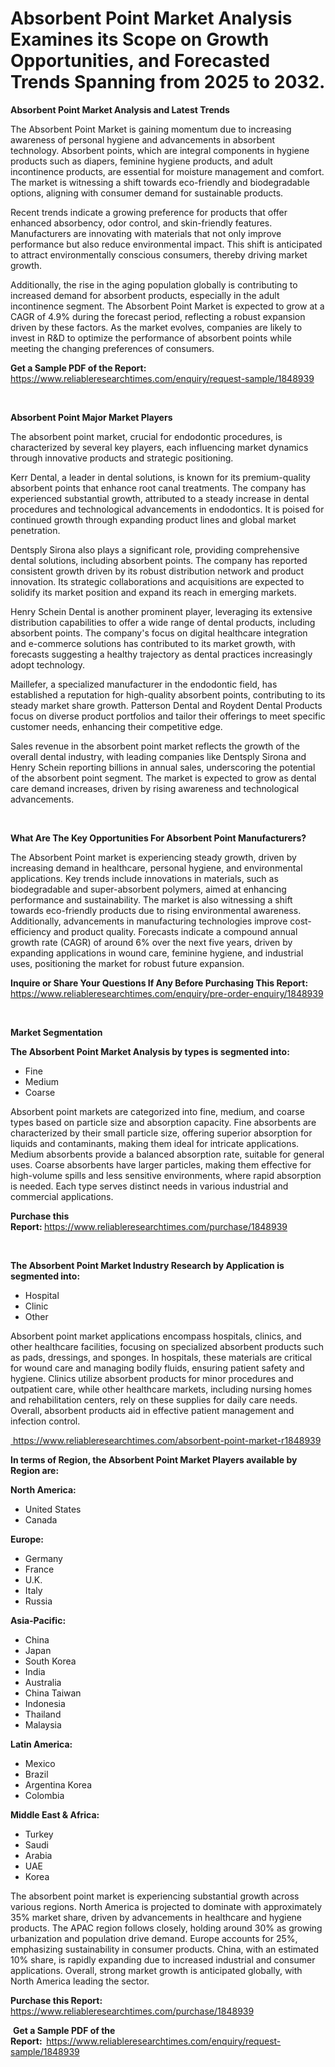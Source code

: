 <p><h1>Absorbent Point Market Analysis Examines its Scope on Growth Opportunities, and Forecasted Trends Spanning from 2025 to 2032.</h1></p><p><strong>Absorbent Point Market Analysis and Latest Trends</strong></p>
<p><p>The Absorbent Point Market is gaining momentum due to increasing awareness of personal hygiene and advancements in absorbent technology. Absorbent points, which are integral components in hygiene products such as diapers, feminine hygiene products, and adult incontinence products, are essential for moisture management and comfort. The market is witnessing a shift towards eco-friendly and biodegradable options, aligning with consumer demand for sustainable products.</p><p>Recent trends indicate a growing preference for products that offer enhanced absorbency, odor control, and skin-friendly features. Manufacturers are innovating with materials that not only improve performance but also reduce environmental impact. This shift is anticipated to attract environmentally conscious consumers, thereby driving market growth.</p><p>Additionally, the rise in the aging population globally is contributing to increased demand for absorbent products, especially in the adult incontinence segment. The Absorbent Point Market is expected to grow at a CAGR of 4.9% during the forecast period, reflecting a robust expansion driven by these factors. As the market evolves, companies are likely to invest in R&D to optimize the performance of absorbent points while meeting the changing preferences of consumers.</p></p>
<p><strong>Get a Sample PDF of the Report:&nbsp;</strong> <a href="https://www.reliableresearchtimes.com/enquiry/request-sample/1848939?utm_campaign=3287&utm_medium=2&utm_source=Github&utm_content=ia&utm_term=13042025&utm_id=absorbent-point">https://www.reliableresearchtimes.com/enquiry/request-sample/1848939</a></p>
<p>&nbsp;</p>
<p><strong>Absorbent Point Major Market Players</strong></p>
<p><p>The absorbent point market, crucial for endodontic procedures, is characterized by several key players, each influencing market dynamics through innovative products and strategic positioning. </p><p>Kerr Dental, a leader in dental solutions, is known for its premium-quality absorbent points that enhance root canal treatments. The company has experienced substantial growth, attributed to a steady increase in dental procedures and technological advancements in endodontics. It is poised for continued growth through expanding product lines and global market penetration.</p><p>Dentsply Sirona also plays a significant role, providing comprehensive dental solutions, including absorbent points. The company has reported consistent growth driven by its robust distribution network and product innovation. Its strategic collaborations and acquisitions are expected to solidify its market position and expand its reach in emerging markets.</p><p>Henry Schein Dental is another prominent player, leveraging its extensive distribution capabilities to offer a wide range of dental products, including absorbent points. The company's focus on digital healthcare integration and e-commerce solutions has contributed to its market growth, with forecasts suggesting a healthy trajectory as dental practices increasingly adopt technology.</p><p>Maillefer, a specialized manufacturer in the endodontic field, has established a reputation for high-quality absorbent points, contributing to its steady market share growth. Patterson Dental and Roydent Dental Products focus on diverse product portfolios and tailor their offerings to meet specific customer needs, enhancing their competitive edge.</p><p>Sales revenue in the absorbent point market reflects the growth of the overall dental industry, with leading companies like Dentsply Sirona and Henry Schein reporting billions in annual sales, underscoring the potential of the absorbent point segment. The market is expected to grow as dental care demand increases, driven by rising awareness and technological advancements.</p></p>
<p>&nbsp;</p>
<p><strong>What Are The Key Opportunities For Absorbent Point Manufacturers?</strong></p>
<p><p>The Absorbent Point market is experiencing steady growth, driven by increasing demand in healthcare, personal hygiene, and environmental applications. Key trends include innovations in materials, such as biodegradable and super-absorbent polymers, aimed at enhancing performance and sustainability. The market is also witnessing a shift towards eco-friendly products due to rising environmental awareness. Additionally, advancements in manufacturing technologies improve cost-efficiency and product quality. Forecasts indicate a compound annual growth rate (CAGR) of around 6% over the next five years, driven by expanding applications in wound care, feminine hygiene, and industrial uses, positioning the market for robust future expansion.</p></p>
<p><strong>Inquire or Share Your Questions If Any Before Purchasing This Report:</strong> <a href="https://www.reliableresearchtimes.com/enquiry/pre-order-enquiry/1848939?utm_campaign=3287&utm_medium=2&utm_source=Github&utm_content=ia&utm_term=13042025&utm_id=absorbent-point">https://www.reliableresearchtimes.com/enquiry/pre-order-enquiry/1848939</a></p>
<p>&nbsp;</p>
<p><strong>Market Segmentation</strong></p>
<p><strong>The Absorbent Point Market Analysis by types is segmented into:</strong></p>
<p><ul><li>Fine</li><li>Medium</li><li>Coarse</li></ul></p>
<p><p>Absorbent point markets are categorized into fine, medium, and coarse types based on particle size and absorption capacity. Fine absorbents are characterized by their small particle size, offering superior absorption for liquids and contaminants, making them ideal for intricate applications. Medium absorbents provide a balanced absorption rate, suitable for general uses. Coarse absorbents have larger particles, making them effective for high-volume spills and less sensitive environments, where rapid absorption is needed. Each type serves distinct needs in various industrial and commercial applications.</p></p>
<p><strong>Purchase this Report:&nbsp;</strong><a href="https://www.reliableresearchtimes.com/purchase/1848939?utm_campaign=3287&utm_medium=2&utm_source=Github&utm_content=ia&utm_term=13042025&utm_id=absorbent-point">https://www.reliableresearchtimes.com/purchase/1848939</a></p>
<p>&nbsp;</p>
<p><strong>The Absorbent Point Market Industry Research by Application is segmented into:</strong></p>
<p><ul><li>Hospital</li><li>Clinic</li><li>Other</li></ul></p>
<p><p>Absorbent point market applications encompass hospitals, clinics, and other healthcare facilities, focusing on specialized absorbent products such as pads, dressings, and sponges. In hospitals, these materials are critical for wound care and managing bodily fluids, ensuring patient safety and hygiene. Clinics utilize absorbent products for minor procedures and outpatient care, while other healthcare markets, including nursing homes and rehabilitation centers, rely on these supplies for daily care needs. Overall, absorbent products aid in effective patient management and infection control.</p></p>
<p><a href="https://www.reliableresearchtimes.com/absorbent-point-market-r1848939?utm_campaign=3287&utm_medium=2&utm_source=Github&utm_content=ia&utm_term=13042025&utm_id=absorbent-point">&nbsp;https://www.reliableresearchtimes.com/absorbent-point-market-r1848939</a></p>
<p><strong>In terms of Region, the Absorbent Point Market Players available by Region are:</strong></p>
<p>
    <p> <strong> North America: </strong>
        <ul>
            <li>United States</li>
            <li>Canada</li>
        </ul>
        </p> 
    <p> <strong> Europe: </strong>
        <ul>
            <li>Germany</li>
            <li>France</li>
            <li>U.K.</li>
            <li>Italy</li>
            <li>Russia</li>
        </ul>
        </p> 
    <p> <strong> Asia-Pacific: </strong>
        <ul>
            <li>China</li>
            <li>Japan</li>
            <li>South Korea</li>
            <li>India</li>
            <li>Australia</li>
            <li>China Taiwan</li>
            <li>Indonesia</li>
            <li>Thailand</li>
            <li>Malaysia</li>
        </ul>
        </p> 
    <p> <strong> Latin America: </strong>
        <ul>
            <li>Mexico</li>
            <li>Brazil</li>
            <li>Argentina Korea</li>
            <li>Colombia</li>
        </ul>
        </p> 
    <p> <strong> Middle East & Africa: </strong>
        <ul>
            <li>Turkey</li>
            <li>Saudi</li>
            <li>Arabia</li>
            <li>UAE</li>
            <li>Korea</li>
        </ul>
    </p>
    </p>
<p><p>The absorbent point market is experiencing substantial growth across various regions. North America is projected to dominate with approximately 35% market share, driven by advancements in healthcare and hygiene products. The APAC region follows closely, holding around 30% as growing urbanization and population drive demand. Europe accounts for 25%, emphasizing sustainability in consumer products. China, with an estimated 10% share, is rapidly expanding due to increased industrial and consumer applications. Overall, strong market growth is anticipated globally, with North America leading the sector.</p></p>
<p><strong>Purchase this Report: </strong><a href="https://www.reliableresearchtimes.com/purchase/1848939?utm_campaign=3287&utm_medium=2&utm_source=Github&utm_content=ia&utm_term=13042025&utm_id=absorbent-point">https://www.reliableresearchtimes.com/purchase/1848939</a></p>
<p>&nbsp;<strong>Get a Sample PDF of the Report:&nbsp;&nbsp;</strong><a href="https://www.reliableresearchtimes.com/enquiry/request-sample/1848939?utm_campaign=3287&utm_medium=2&utm_source=Github&utm_content=ia&utm_term=13042025&utm_id=absorbent-point">https://www.reliableresearchtimes.com/enquiry/request-sample/1848939</a></p>
<p><strong></strong></p>
<p><p></p><p></p><p></p></p>